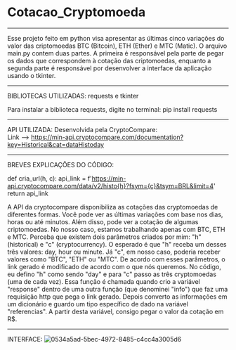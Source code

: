 # Cotacao_Cryptomoeda

---------------------------------------------------------------------------------------------

Esse projeto feito em python visa apresentar as últimas cinco variações do valor das criptomoedas BTC (Bitcoin), ETH (Ether) e MTC (Matic).
O arquivo main.py contem duas partes. A primeira é responsável pela parte de pegar os dados que correspondem à cotação das criptomoedas,
enquanto a segunda parte é responsável por desenvolver a interface da aplicação usando o tkinter.

---------------------------------------------------------------------------------------------

BIBLIOTECAS UTILIZADAS: 
requests e tkinter

Para instalar a biblioteca requests, digite no terminal:
pip install requests

---------------------------------------------------------------------------------------------

API UTILIZADA:
Desenvolvida pela CryptoCompare:  
Link --> https://min-api.cryptocompare.com/documentation?key=Historical&cat=dataHistoday

---------------------------------------------------------------------------------------------

BREVES EXPLICAÇÕES DO CÓDIGO:

def cria_url(h, c):
    api_link = f'https://min-api.cryptocompare.com/data/v2/histo{h}?fsym={c}&tsym=BRL&limit=4'
    return api_link

A API da cryptocompare disponibiliza as cotações das cryptomoedas de diferentes formas. Você pode ver as últimas variações com base nos dias, horas ou até minutos. Além disso, pode ver a cotação de algumas criptomoedas. No nosso caso, estamos trabalhando apenas com BTC, ETH e MTC. Perceba que existem dois parâmetros criados por mim: "h" (historical) e "c" (cryptocurrency). O esperado é que "h" receba um desses três valores: day, hour ou minute. Já "c", em nosso caso, poderia receber valores como "BTC", "ETH" ou "MTC". De acordo com esses parâmetros, o link gerado é modificado de acordo com o que nós queremos. No código, eu defino "h" como sendo "day" e para "c" passo as três cryptomoedas (uma de cada vez). Essa função é chamada quando crio a variável "response" dentro de uma outra função (que denominei "info") que faz uma requisição http que pega o link gerado. Depois converto as informações em um dicionário e guardo um tipo específico de dado na variável "referencias".  A partir desta variável, consigo pegar o valor da cotação em R$.

---------------------------------------------------------------------------------------------

INTERFACE:
![0534a5ad-5bec-4972-8485-c4cc4a3005d6](https://github.com/Gb-dev371/Cotacao_Cryptomoeda/assets/116456573/4e195ddb-6035-4653-b0ea-c697ceb3e1a5)

